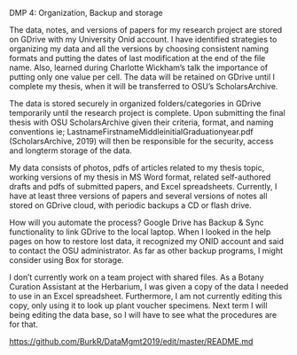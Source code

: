 DMP 4: Organization, Backup and storage

The data, notes, and versions of papers for my research project are stored on GDrive with my University Onid account. I have identified strategies to organizing my data and all the versions by choosing consistent naming formats and putting the dates of last modification at the end of the file name. Also, learned during Charlotte Wickham’s talk the importance of putting only one value per cell.
The data will be retained on GDrive until I complete my thesis, when it will be transferred to OSU’s ScholarsArchive. 

The data is stored securely in organized folders/categories in GDrive temporarily until the research project is complete.  Upon submitting the final thesis with OSU ScholarsArchive given their criteria, format, and naming conventions ie; LastnameFirstnameMiddleinitialGraduationyear.pdf (ScholarsArchive, 2019) will then be responsible for the security, access and longterm storage of the data. 

My data consists of photos, pdfs of articles related to my thesis topic, working versions of my thesis in MS Word format, related self-authored drafts and pdfs of submitted papers, and Excel spreadsheets. 
Currently, I have at least three versions of papers and several versions of notes all stored on GDrive cloud, with periodic backups a CD or flash drive.

How will you automate the process? Google Drive has Backup & Sync functionality to link GDrive to the local laptop.  When I looked in the help pages on how to restore lost data, it recognized my ONID account and said to contact the OSU administrator. 
As far as other backup programs, I might consider using Box for storage. 

I don’t currently work on a team project with shared files. As a Botany Curation Assistant at the Herbarium, I was given a copy of the data I needed to use in an Excel spreadsheet. Furthermore, I am not currently editing this copy, only using it to look up plant voucher specimens. Next term I will being editing the data base, so I will have to see what the procedures are for that. 

https://github.com/BurkR/DataMgmt2019/edit/master/README.md

